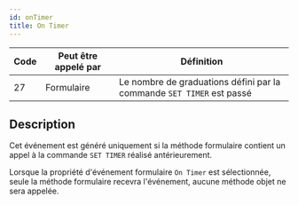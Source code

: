 ```yaml
---
id: onTimer
title: On Timer
---
```


| Code | Peut être appelé par | Définition                                                            |
| ---- | -------------------- | --------------------------------------------------------------------- |
| 27   | Formulaire           | Le nombre de graduations défini par la commande `SET TIMER` est passé |

## Description

Cet événement est généré uniquement si la méthode formulaire contient un appel à la commande `SET TIMER` réalisé antérieurement.

Lorsque la propriété d'événement formulaire `On Timer` est sélectionnée, seule la méthode formulaire recevra l'événement, aucune méthode objet ne sera appelée.
